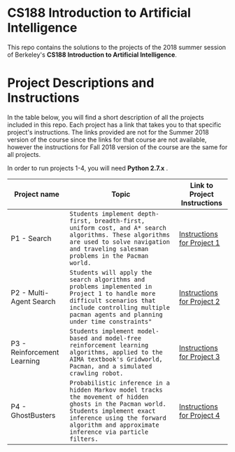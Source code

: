 # CS188 Introduction to Artificial Intelligence

This repo contains the solutions to the projects of the 2018 summer session of Berkeley's **CS188 Introduction to Artificial Intelligence**. 

# Project Descriptions and Instructions

In the table below, you will find a short description of all the projects included in this repo. Each project has a link that takes you to that specific project's instructions. The links provided are not for the Summer 2018 version of the course since the links for that course are not available, however the instructions for Fall 2018 version of the course are the same for all projects. 

In order to run projects 1-4, you will need **Python 2.7.x**  .

| Project name               |Topic                          |Link to Project Instructions                         
|----------------|-------------------------------|-----------------------------
|P1 - Search|`Students implement depth-first, breadth-first, uniform cost, and A* search algorithms. These algorithms are used to solve navigation and traveling salesman problems in the Pacman world.`            |[Instructions for Project 1](https://inst.eecs.berkeley.edu/~cs188/fa18/project2.html)  			
|P2 - Multi-Agent Search          |`Students will apply the search algorithms and problems implemented in Project 1 to handle more difficult scenarios that include controlling multiple pacman agents and planning under time constraints"`|[Instructions for Project 2](https://inst.eecs.berkeley.edu/~cs188/fa18/project2.html)|
P3 - Reinforcement Learning           |`Students implement model-based and model-free reinforcement learning algorithms, applied to the AIMA textbook's Gridworld, Pacman, and a simulated crawling robot.`|[Instructions for Project 3](https://inst.eecs.berkeley.edu/~cs188/fa18/project3.html)|
P4 - GhostBusters           |`Probabilistic inference in a hidden Markov model tracks the movement of hidden ghosts in the Pacman world. Students implement exact inference using the forward algorithm and approximate inference via particle filters.`|[Instructions for Project 4](https://inst.eecs.berkeley.edu/~cs188/fa18/project4.html)|

